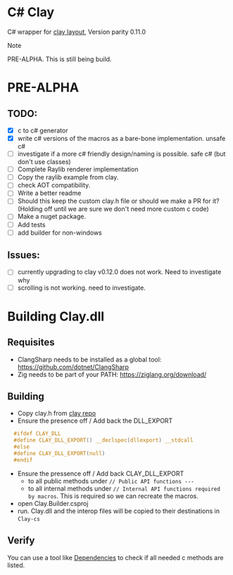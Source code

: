 # C# Clay 

C# wrapper for [clay layout](https://github.com/nicbarker/clay), Version parity 0.11.0

> [!NOTE]
> PRE-ALPHA. This is still being build. 

# PRE-ALPHA
## TODO:
- [x] c to c# generator
- [x] write c# versions of the macros as a bare-bone implementation. unsafe c#
- [ ] investigate if a more c# friendly design/naming is possible. safe c# (but don't use classes) 
- [ ] Complete Raylib renderer implementation
- [ ] Copy the raylib example from clay.
- [ ] check AOT compatibility.
- [ ] Write a better readme
- [ ] Should this keep the custom clay.h file or should we make a PR for it? (Holding off until we are sure we don't need more custom c code)
- [ ] Make a nuget package.
- [ ] Add tests
- [ ] add builder for non-windows 

## Issues:
- [ ] currently upgrading to clay v0.12.0 does not work. Need to investigate why
- [ ] scrolling is not working. need to investigate.

# Building Clay.dll

## Requisites
- ClangSharp needs to be installed as a global tool: https://github.com/dotnet/ClangSharp
- Zig needs to be part of your PATH: https://ziglang.org/download/

## Building
- Copy clay.h from [clay repo](https://github.com/nicbarker/clay)
- Ensure the presence off / Add back the DLL_EXPORT
```c 
  #ifdef CLAY_DLL
  #define CLAY_DLL_EXPORT() __declspec(dllexport) __stdcall
  #else
  #define CLAY_DLL_EXPORT(null)
  #endif
```
- Ensure the pressence off / Add back CLAY_DLL_EXPORT
  - to all public methods under `// Public API functions ---`
  - to all internal methods under `// Internal API functions required by macros`. This is required so we can recreate the macros.
- open Clay.Builder.csproj
- run. Clay.dll and the interop files will be copied to their destinations in `Clay-cs`

## Verify

You can use a tool like [Dependencies](https://github.com/lucasg/Dependencies) to check if all needed c methods are listed.